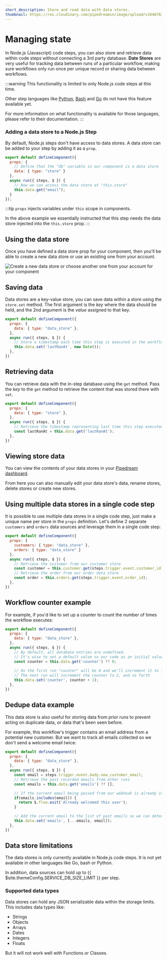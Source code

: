 ```yaml
---
short_description: Store and read data with data stores.
thumbnail: https://res.cloudinary.com/pipedreamin/image/upload/v1646763735/docs/icons/icons8-database-96_iv1oup.png
---
```


# Managing state

In Node.js (Javascript) code steps, you can also store and retrieve data within code steps without connecting a 3rd party database. **Date Stores** are very useful for tracking data between runs of a particular workflow, making sure workflows only run once per unique record or sharing data between workflows.

:::warning
This functionality is limited to only Node.js code steps at this time.

Other step languages like [Python](/code/python/), [Bash](/code/bash/) and [Go](/code/go/) do not have this feature available yet.

For more information on what functionality is available for those languages, please refer to their documentation.
:::

### Adding a data store to a Node.js Step

By default, Node.js steps don't have access to data stores. A data store can be added to your step by adding it as a `prop`.

```javascript
export default defineComponent({
  props: {
    // Define that the "db" variable in our component is a data store
    data: { type: "store" }
  },
  async run({ steps, $ }) {
    // Now we can access the data store at "this.store"
    this.data.get("email");
  }
});
```

:::tip
`props` injects variables under `this` scope in components.

In the above example we essentially instructed that this step needs the data store injected into the `this.store` prop. 
:::

## Using the data store

Once you have defined a data store prop for your component, then you'll be able to create a new data store or use an existing one from your account.

![Create a new data store or choose another one from your account for your component](https://res.cloudinary.com/pipedreamin/image/upload/v1647626951/docs/components/CleanShot_2022-03-18_at_14.08.01_2x_fyr3p4.png)

## Saving data

Data stores are a key-value store, you can save data within a store using the `store.set` method. The first argument is the _key_ where the data should be held, and the 2nd argument is the _value_ assigned to that key.

```javascript
export default defineComponent({
  props: {
    data: { type: "data_store" },
  },
  async run({ steps, $ }) {
    // Store a timestamp each time this step is executed in the workflow
    this.data.set('lastRanAt', new Date());
  },
})
```

## Retrieving data

You can retrieve data with the in-step database using the `get` method. Pass the _key_ to the `get` method to retrieve the content that was stored there with `set`.

```javascript
export default defineComponent({
  props: {
    data: { type: "store" },
  },
  async run({ steps, $ }) {
    // Retrieve the timestamp representing last time this step executed
    const lastRanAt = this.data.get('lastRanAt'); 
  },
})
```

## Viewing store data

You can view the contents of your data stores in your [Pipedream dashboard](https://pipedream.com/stores).

From here you can also manually edit your data store's data, rename stores, delete stores or create new stores.

## Using multiple data stores in a single code step

It is possible to use multiple data stores in a single code step, just make a unique name per store in the `props` definition. Let's define 2 separate `customers` and `orders` data sources and leverage them in a single code step:

```javascript
export default defineComponent({
  props: {
    customers: { type: "data_store" },
    orders: { type: "data_store" }
  },
  async run({ steps, $ }) {
    // Retrieve the customer from our customer store 
    const customer = this.customer.get(steps.trigger.event.customer_id);
    // Retrieve the order from our order data store
    const order = this.orders.get(steps.trigger.event.order_id);
  },
})
```

## Workflow counter example

For example, if you'd like to set up a counter to count the number of times the workflow executes:

```javascript
export default defineComponent({
  props: {
    data: { type: "data_store" },
  },
  async run({ steps, $ }) {
    // By default, all database entries are undefined.
    // It's wise to set a default value so our code as an initial value to work with
    const counter = this.data.get('counter') ?? 0;
    
    // On the first run "counter" will be 0 and we'll increment it to 1
    // The next run will increment the counter to 2, and so forth
    this.data.set('counter', counter + 1);
  },
})
```

## Dedupe data example

This data store is also useful for storing data from prior runs to prevent acting on duplicate data, or data that's been seen before.

For example, this workflow's trigger contains an email address from a potential new customer. But we want to track all emails collected so we don't send a welcome email twice:

```javascript
export default defineComponent({
  props: {
    data: { type: "data_store" },
  },
  async run({ steps, $ }) {
    const email = steps.trigger.event.body.new_customer_email;
    // Retrieve the past recorded emails from other runs
    const emails = this.data.get('emails') ?? [];

    // If the current email being passed from our webhook is already in our list, exit early
    if(emails.includes(email)) {
      return $.flow.exit('Already welcomed this user');
    }

    // Add the current email to the list of past emails so we can detect it in the future runs
    this.data.set('emails', [...emails, email]);
  },
})
```

## Data store limitations

The data stores is only currently available in Node.js code steps. It is not yet available in other languages like Go, bash or Python.

In addition, data sources can hold up to {{ $site.themeConfig.SERVICE_DB_SIZE_LIMIT }} per step.

### Supported data types

Data stores can hold any JSON serializable data within the storage limits. This includes data types like:

* Strings
* Objects
* Arrays
* Dates
* Integers
* Floats

But it will not work well with Functions or Classes.
